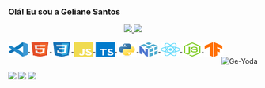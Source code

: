 ### Olá! Eu sou a Geliane Santos

<div align="center">
  <a href="https://github.com/Gelianesantos">
  <img height="140em" src="https://github-readme-stats.vercel.app/api?username=gelianesantos&show_icons=true&theme=midnight-purple&include_all_commits=true&count_private=true"/>
  <img height="140em" src="https://github-readme-stats.vercel.app/api/top-langs/?username=gelianesantos&layout=compact&langs_count=7&theme=midnight-purple"/>
</div>
    
<div style="display: inline_block"><br>
  <img align="center" alt="Ge-vscode" height="30" width="40" src="https://raw.githubusercontent.com/devicons/devicon/master/icons/vscode/vscode-original.svg">
  <img align="center" alt="Ge-HTML" height="30" width="40" src="https://raw.githubusercontent.com/devicons/devicon/master/icons/html5/html5-original.svg">
   <img align="center" alt="Ge-CSS" height="30" width="40" src="https://raw.githubusercontent.com/devicons/devicon/master/icons/css3/css3-original.svg">
  <img align="center" alt="Ge-Js" height="30" width="40" src="https://raw.githubusercontent.com/devicons/devicon/master/icons/javascript/javascript-plain.svg">
  <img align="center" alt="Ge-Ts" height="30" width="40" src="https://raw.githubusercontent.com/devicons/devicon/master/icons/typescript/typescript-plain.svg">
  <img align="center" alt="Ge-Python" height="30" width="40" src="https://raw.githubusercontent.com/devicons/devicon/master/icons/python/python-original.svg">
  <img align="center" alt="Ge-numpy" height="30" width="40" src="https://raw.githubusercontent.com/devicons/devicon/master/icons/numpy/numpy-original.svg">
  <img align="center" alt="Ge-React" height="30" width="40" src="https://raw.githubusercontent.com/devicons/devicon/master/icons/react/react-original.svg">
  <img align="center" alt="Ge-Nodejs" height="30" width="40" src="https://raw.githubusercontent.com/devicons/devicon/master/icons/nodejs/nodejs-original.svg">
  <img align="center" alt="Ge-Tensorflow" height="30" width="40" src="https://raw.githubusercontent.com/devicons/devicon/master/icons/tensorflow/tensorflow-original.svg">           <img align="right" alt="Ge-Yoda" src="https://i.picasion.com/pic91/c511183022d808dc86fb43453554b899.gif">
</div>
  
  ##
  
  <div> 
      <a href="https://www.linkedin.com/in/geliane-santos/" target="_blank"><img src="https://img.shields.io/badge/-LinkedIn-%230077B5?style=for-the-badge&logo=linkedin&logoColor=white" target="_blank"></a>
  <a href="https://www.instagram.com/adesignerdedados/" target="_blank"><img src="https://img.shields.io/badge/-Instagram-%23E4405F?style=for-the-badge&logo=instagram&logoColor=white" target="_blank"></a> 
  <a href = "mailto:santos.gelianeoliveira@gmail.com"><img src="https://img.shields.io/badge/-Gmail-%23333?style=for-the-badge&logo=gmail&logoColor=white" target="_blank"></a>
  </div>
